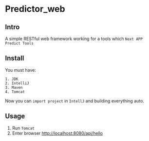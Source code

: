 # Predictor_web

## Intro

A simple RESTful web framework working for a tools which `Next APP Predict Tools`

## Install

You must have:
    
    1. JDK
    2. IntelliJ 
    3. Maven
    4. Tomcat
    
Now you can `import project` in `IntellJ` and building everything auto.

## Usage

1. Run `Tomcat`
2. Enter browser [http://localhost:8080/api/hello](http://localhost:8080/api/hello)